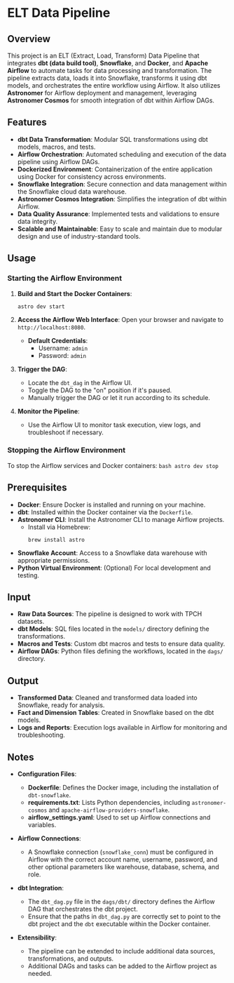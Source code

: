 # ELT Data Pipeline

## Overview
This project is an ELT (Extract, Load, Transform) Data Pipeline that integrates **dbt (data build tool)**, **Snowflake**, and **Docker**, and **Apache Airflow** to automate tasks for data processing and transformation. The pipeline extracts data, loads it into Snowflake, transforms it using dbt models, and orchestrates the entire workflow using Airflow. It also utilizes **Astronomer** for Airflow deployment and management, leveraging **Astronomer Cosmos** for smooth integration of dbt within Airflow DAGs.

## Features
- **dbt Data Transformation**: Modular SQL transformations using dbt models, macros, and tests.
- **Airflow Orchestration**: Automated scheduling and execution of the data pipeline using Airflow DAGs.
- **Dockerized Environment**: Containerization of the entire application using Docker for consistency across environments.
- **Snowflake Integration**: Secure connection and data management within the Snowflake cloud data warehouse.
- **Astronomer Cosmos Integration**: Simplifies the integration of dbt within Airflow.
- **Data Quality Assurance**: Implemented tests and validations to ensure data integrity.
- **Scalable and Maintainable**: Easy to scale and maintain due to modular design and use of industry-standard tools.

## Usage
### Starting the Airflow Environment
1. **Build and Start the Docker Containers**:
    ```
    astro dev start
    ```

2. **Access the Airflow Web Interface**:
    Open your browser and navigate to `http://localhost:8080`.
    - **Default Credentials**:
        - Username: `admin`
        - Password: `admin`

3. **Trigger the DAG**:
    - Locate the `dbt_dag` in the Airflow UI.
    - Toggle the DAG to the "on" position if it's paused.
    - Manually trigger the DAG or let it run according to its schedule.

4. **Monitor the Pipeline**:
    - Use the Airflow UI to monitor task execution, view logs, and troubleshoot if necessary.

### Stopping the Airflow Environment
To stop the Airflow services and Docker containers:
    ```bash
    astro dev stop
    ```

## Prerequisites
- **Docker**: Ensure Docker is installed and running on your machine.
- **dbt**: Installed within the Docker container via the `Dockerfile`.
- **Astronomer CLI**: Install the Astronomer CLI to manage Airflow projects.
    - Install via Homebrew:
        ```
        brew install astro
        ```
- **Snowflake Account**: Access to a Snowflake data warehouse with appropriate permissions.
- **Python Virtual Environment**: (Optional) For local development and testing.

## Input
- **Raw Data Sources**: The pipeline is designed to work with TPCH datasets.
- **dbt Models**: SQL files located in the `models/` directory defining the transformations.
- **Macros and Tests**: Custom dbt macros and tests to ensure data quality.
- **Airflow DAGs**: Python files defining the workflows, located in the `dags/` directory.

## Output
- **Transformed Data**: Cleaned and transformed data loaded into Snowflake, ready for analysis.
- **Fact and Dimension Tables**: Created in Snowflake based on the dbt models.
- **Logs and Reports**: Execution logs available in Airflow for monitoring and troubleshooting.

## Notes
- **Configuration Files**:
    - **Dockerfile**: Defines the Docker image, including the installation of `dbt-snowflake`.
    - **requirements.txt**: Lists Python dependencies, including `astronomer-cosmos` and `apache-airflow-providers-snowflake`.
    - **airflow_settings.yaml**: Used to set up Airflow connections and variables.

- **Airflow Connections**:
    - A Snowflake connection (`snowflake_conn`) must be configured in Airflow with the correct account name, username, password, and other optional parameters like warehouse, database, schema, and role.

- **dbt Integration**:
    - The `dbt_dag.py` file in the `dags/dbt/` directory defines the Airflow DAG that orchestrates the dbt project.
    - Ensure that the paths in `dbt_dag.py` are correctly set to point to the dbt project and the `dbt` executable within the Docker container.

- **Extensibility**:
    - The pipeline can be extended to include additional data sources, transformations, and outputs.
    - Additional DAGs and tasks can be added to the Airflow project as needed.
